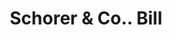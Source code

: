 ---
doi: 10.7916/D81K0NTT
date_other: '1890'
date_other_textual: 1890-1899
form: printed ephemera
genre:
- Invoices
name:
- Schorer & Co.
object_in_context_url: https://biggert.cul.columbia.edu/items/view/ave_biggert_00089
subject_hierarchical_geographic:
- New Haven, Connecticut, United States
subject_name:
- Schorer & Co.
title: Schorer & Co.. Bill
sort_title: Schorer & Co.. Bill
call_number: ave_biggert_00089
coordinates:
- 41.309999999999995,-72.92361111111111
pid: ave_biggert_00089
identifiers: ave_biggert_00089
thumbnail: https://derivativo-3.library.columbia.edu/iiif/2/ldpd:342727/full/!256,256/0/native.jpg
permalink: /biggert/ave_biggert_00089/
layout: iiif-image-page
---